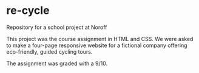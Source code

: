 # re-cycle
Repository for a school project at Noroff

This project was the course assignment in HTML and CSS.
We were asked to make a four-page responsive website for a fictional company offering eco-friendly, guided cycling tours.

The assignment was graded with a 9/10.
